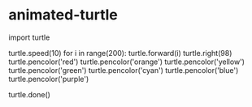 # animated-turtle

import turtle
 
turtle.speed(10)
for i in range(200):
    turtle.forward(i)
    turtle.right(98)
    turtle.pencolor('red')
    turtle.pencolor('orange')
    turtle.pencolor('yellow')
    turtle.pencolor('green')
    turtle.pencolor('cyan')
    turtle.pencolor('blue')
    turtle.pencolor('purple')
 
turtle.done()
